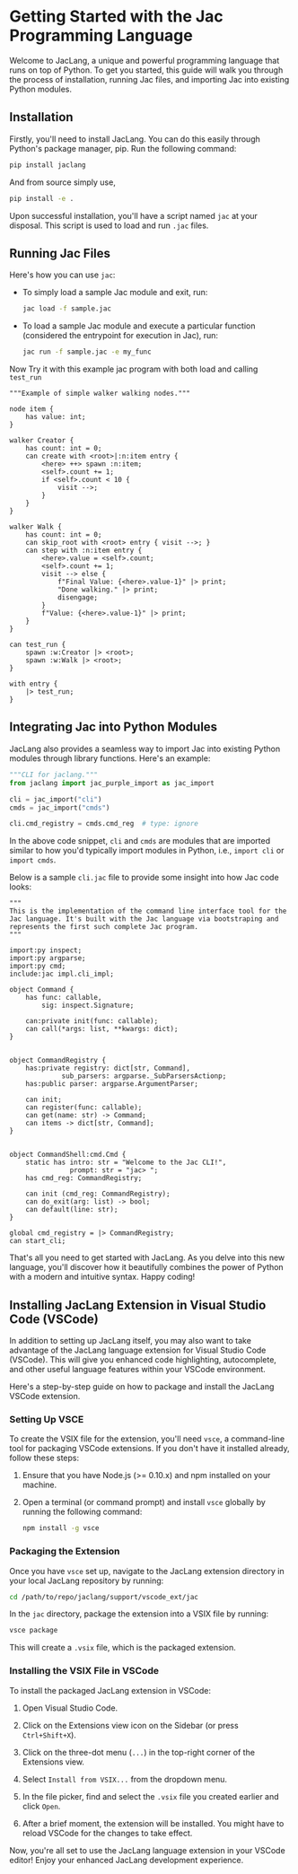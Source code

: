 # Getting Started with the Jac Programming Language

Welcome to JacLang, a unique and powerful programming language that runs on top of Python. To get you started, this guide will walk you through the process of installation, running Jac files, and importing Jac into existing Python modules.

## Installation

Firstly, you'll need to install JacLang. You can do this easily through Python's package manager, pip. Run the following command:

```bash
pip install jaclang
```

And from source simply use,

```bash
pip install -e .
```

Upon successful installation, you'll have a script named `jac` at your disposal. This script is used to load and run `.jac` files.

## Running Jac Files

Here's how you can use `jac`:

- To simply load a sample Jac module and exit, run:
    ```bash
    jac load -f sample.jac
    ```

- To load a sample Jac module and execute a particular function (considered the entrypoint for execution in Jac), run:
    ```bash
    jac run -f sample.jac -e my_func
    ```

Now Try it with this example jac program with both load and calling `test_run`

```jac
"""Example of simple walker walking nodes."""

node item {
    has value: int;
}

walker Creator {
    has count: int = 0;
    can create with <root>|:n:item entry {
        <here> ++> spawn :n:item;
        <self>.count += 1;
        if <self>.count < 10 {
            visit -->;
        }
    }
}

walker Walk {
    has count: int = 0;
    can skip_root with <root> entry { visit -->; }
    can step with :n:item entry {
        <here>.value = <self>.count;
        <self>.count += 1;
        visit --> else {
            f"Final Value: {<here>.value-1}" |> print;
            "Done walking." |> print;
            disengage;
        }
        f"Value: {<here>.value-1}" |> print;
    }
}

can test_run {
    spawn :w:Creator |> <root>;
    spawn :w:Walk |> <root>;
}

with entry {
    |> test_run;
}
```

## Integrating Jac into Python Modules

JacLang also provides a seamless way to import Jac into existing Python modules through library functions. Here's an example:

```python
"""CLI for jaclang."""
from jaclang import jac_purple_import as jac_import

cli = jac_import("cli")
cmds = jac_import("cmds")

cli.cmd_registry = cmds.cmd_reg  # type: ignore
```

In the above code snippet, `cli` and `cmds` are modules that are imported similar to how you'd typically import modules in Python, i.e., `import cli` or `import cmds`.

Below is a sample `cli.jac` file to provide some insight into how Jac code looks:

```jac
"""
This is the implementation of the command line interface tool for the
Jac language. It's built with the Jac language via bootstraping and
represents the first such complete Jac program.
"""

import:py inspect;
import:py argparse;
import:py cmd;
include:jac impl.cli_impl;

object Command {
    has func: callable,
        sig: inspect.Signature;

    can:private init(func: callable);
    can call(*args: list, **kwargs: dict);
}


object CommandRegistry {
    has:private registry: dict[str, Command],
             sub_parsers: argparse._SubParsersActionp;
    has:public parser: argparse.ArgumentParser;

    can init;
    can register(func: callable);
    can get(name: str) -> Command;
    can items -> dict[str, Command];
}


object CommandShell:cmd.Cmd {
    static has intro: str = "Welcome to the Jac CLI!",
               prompt: str = "jac> ";
    has cmd_reg: CommandRegistry;

    can init (cmd_reg: CommandRegistry);
    can do_exit(arg: list) -> bool;
    can default(line: str);
}

global cmd_registry = |> CommandRegistry;
can start_cli;
```

That's all you need to get started with JacLang. As you delve into this new language, you'll discover how it beautifully combines the power of Python with a modern and intuitive syntax. Happy coding!

## Installing JacLang Extension in Visual Studio Code (VSCode)

In addition to setting up JacLang itself, you may also want to take advantage of the JacLang language extension for Visual Studio Code (VSCode). This will give you enhanced code highlighting, autocomplete, and other useful language features within your VSCode environment.

Here's a step-by-step guide on how to package and install the JacLang VSCode extension.

### Setting Up VSCE

To create the VSIX file for the extension, you'll need `vsce`, a command-line tool for packaging VSCode extensions. If you don't have it installed already, follow these steps:

1. Ensure that you have Node.js (>= 0.10.x) and npm installed on your machine.

2. Open a terminal (or command prompt) and install `vsce` globally by running the following command:

    ```bash
    npm install -g vsce
    ```

### Packaging the Extension

Once you have `vsce` set up, navigate to the JacLang extension directory in your local JacLang repository by running:

```bash
cd /path/to/repo/jaclang/support/vscode_ext/jac
```

In the `jac` directory, package the extension into a VSIX file by running:

```bash
vsce package
```

This will create a `.vsix` file, which is the packaged extension.

### Installing the VSIX File in VSCode

To install the packaged JacLang extension in VSCode:

1. Open Visual Studio Code.

2. Click on the Extensions view icon on the Sidebar (or press `Ctrl+Shift+X`).

3. Click on the three-dot menu (`...`) in the top-right corner of the Extensions view.

4. Select `Install from VSIX...` from the dropdown menu.

5. In the file picker, find and select the `.vsix` file you created earlier and click `Open`.

6. After a brief moment, the extension will be installed. You might have to reload VSCode for the changes to take effect.

Now, you're all set to use the JacLang language extension in your VSCode editor! Enjoy your enhanced JacLang development experience.
